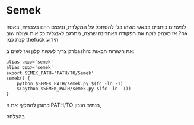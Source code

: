 # Semek

לפעמים כותבים בבאש משהו בלי להסתכל על המקלדת, ובעצם היינו בעברית,
באסה אה?
אז סעמק לוקח את הפקודה האחרונה שרצה, מתרגם לאנגלית כל אות ושולח שוב
קצת כמו thefuck הידוע

רק צריך לעשות קלון ואז לשים בbashrc את השורות הבאות:

```
alias סעמק='semek'
alias קמעס='semek'
export SEMEK_PATH='PATH/TO/Semek'
semek() {
    python $SEMEK_PATH/semek.py $(fc -ln -1)
    $(python $SEMEK_PATH/semek.py $(fc -ln -1))
}
```

וכמובן להחליף את הPATH/TO בנתיב הנכון,

בהצלחה


